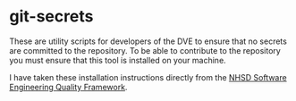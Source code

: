 # git-secrets
These are utility scripts for developers of the DVE to ensure that no secrets are committed to the repository. To be able to contribute to the repository you must ensure that this tool is installed on your machine.

I have taken these installation instructions directly from the [NHSD Software Engineering Quality Framework](https://github.com/NHSDigital/software-engineering-quality-framework/tree/main/tools/nhsd-git-secrets).
